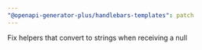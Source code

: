```yaml
---
"@openapi-generator-plus/handlebars-templates": patch
---
```


Fix helpers that convert to strings when receiving a null
